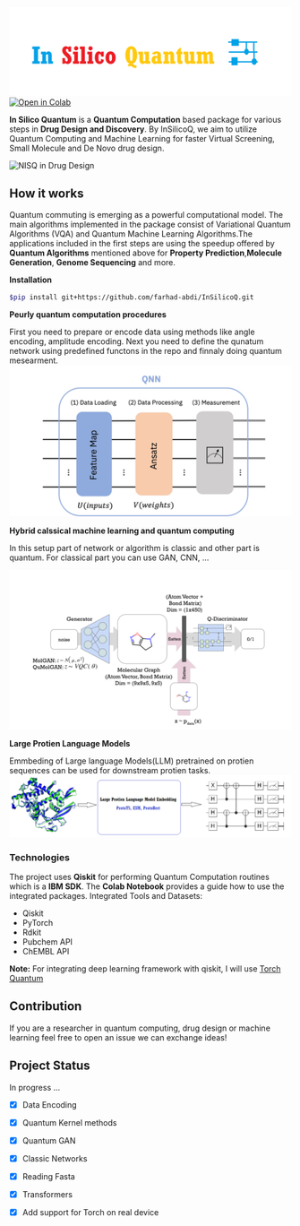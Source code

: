 ![Logo](./img/LOGO.PNG)
[![Open in Colab](https://colab.research.google.com/assets/colab-badge.svg)](https://colab.research.google.com/drive/1x11iRW3juud9GJt3kvZA24tzGrR4xaWc?usp=sharing)


**In Silico Quantum** is a __Quantum Computation__ based package for various steps in __Drug Design and Discovery__. By InSilicoQ, we aim to utilize Quantum Computing and Machine Learning for faster Virtual Screening, Small Molecule and De Novo drug design. 

![NISQ in Drug Design](./img/NISQ.png)


## How it works

Quantum commuting is emerging as a powerful computational model. The main algorithms implemented in the package consist of Variational Quantum Algorithms (VQA)
and Quantum Machine Learning Algorithms.The applications included in the first steps are using the speedup offered by __Quantum Algorithms__ mentioned above for __Property Prediction__,__Molecule Generation__, __Genome Sequencing__ and more.

__Installation__
``` bash
$pip install git+https://github.com/farhad-abdi/InSilicoQ.git
```

__Peurly quantum computation procedures__

First you need to prepare or encode data using methods like angle encoding, amplitude encoding. Next you need to define the qunatum network using predefined functons in the repo and finnaly doing quantum mesearment.
![Quantum NN](./img/QNN.jpg)

__Hybrid calssical machine learning and quantum computing__

In this setup part of network or algorithm is classic and other part is quantum. For classical part you can use GAN, CNN, ...

![Quantum Gan](./img/QGAN.PNG)

__Large Protien Language Models__

Emmbeding of Large language Models(LLM) pretrained on protien sequences can be used for downstream protien tasks.
![LLLM](./img/LLM.PNG)

### Technologies
The project uses __Qiskit__ for performing Quantum Computation routines which is a __IBM SDK__. The __Colab Notebook__ provides a guide how to use the integrated packages. Integrated Tools and Datasets:

* Qiskit
* PyTorch
* Rdkit
* Pubchem API
* ChEMBL API

__Note:__ For integrating deep learning framework with qiskit, I will use [Torch Quantum](https://github.com/mit-han-lab/torchquantum)

## Contribution
If you are a researcher in quantum computing, drug design or machine learning feel free to open an issue we can exchange ideas!



## Project Status
 In progress ... 
 - [x] Data Encoding 
 - [x] Quantum Kernel methods 
 - [x] Quantum GAN 
 - [x] Classic Networks 
 - [x] Reading Fasta
 - [x] Transformers
 - [x] Add support for Torch on real device





